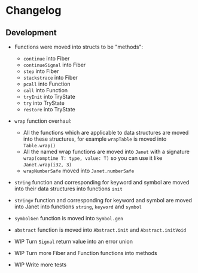 # Changelog

## Development

* Functions were moved into structs to be "methods":
  * `continue` into Fiber
  * `continueSignal` into Fiber
  * `step` into Fiber
  * `stackstrace` into Fiber
  * `pcall` into Function
  * `call` into Function
  * `tryInit` into TryState
  * `try` into TryState
  * `restore` into TryState
* `wrap` function overhaul:
  * All the functions which are applicable to data structures are moved into
    these structures, for example `wrapTable` is moved into `Table.wrap()`
  * All the named wrap functions are moved into `Janet` with a signature
    `wrap(comptime T: type, value: T)` so you can use it like `Janet.wrap(i32, 3)`
  * `wrapNumberSafe` moved into `Janet.numberSafe`
* `string` function and corresponding for keyword and symbol are moved into
  their data structures into functions `init`
* `stringv` function and corresponding for keyword and symbol are moved into
  Janet into functions `string`, `keyword` and `symbol`
* `symbolGen` function is moved into `Symbol.gen`
* `abstract` function is moved into `Abstract.init` and `Abstract.initVoid`


* WIP Turn `Signal` return value into an error union
* WIP Turn more Fiber and Function functions into methods
* WIP Write more tests
